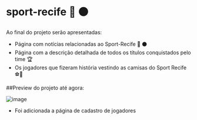 # sport-recife :red_circle: :black_circle:
Ao final do projeto serão apresentadas: 
 - Página com notícias relacionadas ao Sport-Recife :red_circle: :black_circle:
 - Página com a descrição detalhada de todos os títulos conquistados pelo time :trophy:
 - Os jogadores que fizeram história vestindo as camisas do Sport Recife :soccer::runner:
 


 ##Preview do projeto até agora: 
 
 ![image](https://github.com/RhuanArquiles/sport-recife/assets/121069366/32b121a6-ee76-4e97-8b1c-84aab2ad123f)


  - Foi adicionada a página de cadastro de jogadores 
